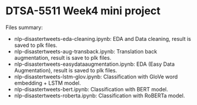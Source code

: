 # DTSA-5511 Week4 mini project
Files summary:
* nlp-disastertweets-eda-cleaning.ipynb: EDA and Data cleaning, result is saved to plk files.
* nlp-disastertweets-aug-transback.ipynb: Translation back augmentation, result is save to plk files.
* nlp-disastertweets-easydataaugmentation.ipynb: EDA (Easy Data Augmentation), result is saved to plk files.
* nlp-disastertweets-lstm-glov.ipynb: Classification with GloVe word embedding + LSTM model.
* nlp-disastertweets-bert.ipynb: Classification with BERT model.
* nlp-disastertweets-roberta.ipynb: Classification with RoBERTa model.
